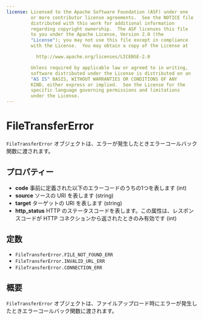 ```yaml
---
license: Licensed to the Apache Software Foundation (ASF) under one
         or more contributor license agreements.  See the NOTICE file
         distributed with this work for additional information
         regarding copyright ownership.  The ASF licenses this file
         to you under the Apache License, Version 2.0 (the
         "License"); you may not use this file except in compliance
         with the License.  You may obtain a copy of the License at

           http://www.apache.org/licenses/LICENSE-2.0

         Unless required by applicable law or agreed to in writing,
         software distributed under the License is distributed on an
         "AS IS" BASIS, WITHOUT WARRANTIES OR CONDITIONS OF ANY
         KIND, either express or implied.  See the License for the
         specific language governing permissions and limitations
         under the License.
---
```


FileTransferError
========

`FileTransferError` オブジェクトは、エラーが発生したときエラーコールバック関数に渡されます。

プロパティー
----------

- __code__ 事前に定義された以下のエラーコードのうちの1つを表します (int)
- __source__ ソースの URI を表します (string)
- __target__ ターゲットの URI を表します (string)
- __http_status__ HTTP のステータスコードを表します。この属性は、レスポンスコードが HTTP コネクションから返されたときのみ有効です (int)

定数
---------

- `FileTransferError.FILE_NOT_FOUND_ERR`
- `FileTransferError.INVALID_URL_ERR`
- `FileTransferError.CONNECTION_ERR`

概要
-----------

`FileTransferError` オブジェクトは、ファイルアップロード時にエラーが発生したときエラーコールバック関数に渡されます。
